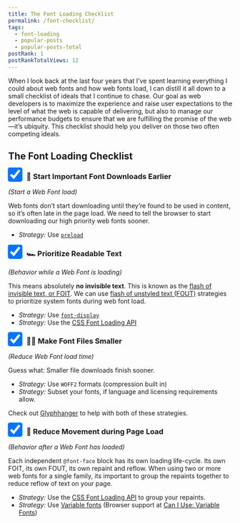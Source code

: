 ```yaml
---
title: The Font Loading Checklist
permalink: /font-checklist/
tags:
  - font-loading
  - popular-posts
  - popular-posts-total
postRank: 1
postRankTotalViews: 12
---
```


<style>
.post-checklist {
  transform: scale(2.5) translate(2px, -1.5px);
  margin-right: 1.5em;
}
</style>

When I look back at the last four years that I’ve spent learning everything I could about web fonts and how web fonts load, I can distill it all down to a small checklist of ideals that I continue to chase. Our goal as web developers is to maximize the experience and raise user expectations to the level of what the web is capable of delivering, but also to manage our performance budgets to ensure that we are fulfilling the promise of the web—it’s ubiquity. This checklist should help you deliver on those two often competing ideals.

## The Font Loading Checklist

### <label><input type="checkbox" class="post-checklist" checked> 🚦 Start Important Font Downloads Earlier</label>

_(Start a Web Font load)_

Web fonts don’t start downloading until they’re found to be used in content, so it’s often late in the page load. We need to tell the browser to start downloading our high priority web fonts sooner.

* _Strategy:_ Use [`preload`](/web/comprehensive-webfonts/#preload)

### <label><input type="checkbox" class="post-checklist" checked> 🏎 Prioritize Readable Text</label>

_(Behavior while a Web Font is loading)_

This means absolutely **no invisible text**. This is known as the [flash of invisible text, or FOIT](/web/webfont-glossary/#foit). We can use [flash of unstyled text (FOUT)](/web/webfont-glossary/#fout) strategies to prioritize system fonts during web font load.

* _Strategy:_ Use [`font-display`](/web/comprehensive-webfonts/#font-display)
* _Strategy:_ Use the [CSS Font Loading API](/web/comprehensive-webfonts/#fout-class)

### <label><input type="checkbox" class="post-checklist" checked> 🐢🐇 Make Font Files Smaller</label>

_(Reduce Web Font load time)_

Guess what: Smaller file downloads finish sooner.

* _Strategy:_ Use `WOFF2` formats (compression built in)
* _Strategy:_ Subset your fonts, if language and licensing requirements allow.

Check out [Glyphhanger](/web/glyphhanger/) to help with both of these strategies.

### <label><input type="checkbox" class="post-checklist" checked> 🏁 Reduce Movement during Page Load</label>

_(Behavior after a Web Font has loaded)_

Each independent `@font-face` block has its own loading life-cycle. Its own FOIT, its own FOUT, its own repaint and reflow. When using two or more web fonts for a single family, its important to group the repaints together to reduce reflow of text on your page.

* _Strategy:_ Use the [CSS Font Loading API](/web/comprehensive-webfonts/#fout-class) to group your repaints.
* _Strategy:_ Use [Variable fonts](https://medium.com/variable-fonts/https-medium-com-tiro-introducing-opentype-variable-fonts-12ba6cd2369) (Browser support at [Can I Use: Variable Fonts](https://caniuse.com/#feat=variable-fonts))
